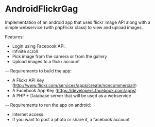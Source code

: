 AndroidFlickrGag
==================

Implementation of an android app that uses flickr image API along with a simple webservice (with phpFlickr class) to view and upload images.

Features:
 - Login using Facebook API.
 - Infinite scroll
 - Pick image from the camera or from the gallery
 - Upload images to a flickr account
 

--
Requirements to build the app:
 - A Flickr API Key (http://www.flickr.com/services/apps/create/noncommercial/) 
 - A Facebook App Key (https://developers.facebook.com/apps)
 - A PHP + Database server that will be used as a webservice
 
--
Requirements to run the app on android:
 - Internet access
 - If you want to post a photo or share it, a facebook account
